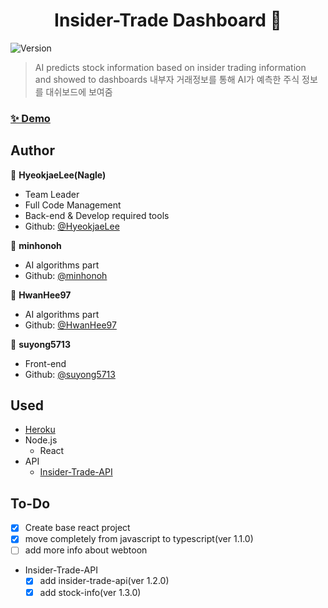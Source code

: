 <h1 align="center">Insider-Trade Dashboard 👋</h1>
<p>
  <img alt="Version" src="https://img.shields.io/badge/version-0.1.3-blue.svg?cacheSeconds=2592000" />
</p>

> AI predicts stock information based on insider trading information<br>
> and showed to dashboards
> 내부자 거래정보를 통해 AI가 예측한 주식 정보를 대쉬보드에 보여줌<br>

### [✨ Demo](https://hyeokjaelee.github.io/insider-trade-dashboard)

## Author

👤 **HyeokjaeLee(Nagle)**

- Team Leader
- Full Code Management
- Back-end & Develop required tools
- Github: [@HyeokjaeLee](https://github.com/HyeokjaeLee)

👤 **minhonoh**

- AI algorithms part
- Github: [@minhonoh](https://github.com/minhonoh)

👤 **HwanHee97**

- AI algorithms part
- Github: [@HwanHee97](https://github.com/HwanHee97)

👤 **suyong5713**

- Front-end
- Github: [@suyong5713](https://github.com/suyong5713)

## Used

- [Heroku](https://www.heroku.com)
- Node.js
  - React
- API
  - [Insider-Trade-API](https://toy-projects-api.herokuapp.com/insidertrade/list)

## To-Do

- [x] Create base react project<br>
- [x] move completely from javascript to typescript(ver 1.1.0)<br>
- [ ] add more info about webtoon<br>
- Insider-Trade-API
  - [x] add insider-trade-api(ver 1.2.0)<br>
  - [x] add stock-info(ver 1.3.0)<br>
